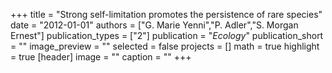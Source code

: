+++
title = "Strong self-limitation promotes the persistence of rare species"
date = "2012-01-01"
authors = ["G. Marie Yenni","P. Adler","S. Morgan Ernest"]
publication_types = ["2"]
publication = "_Ecology_"
publication_short = ""
image_preview = ""
selected = false
projects = []
math = true
highlight = true
[header]
image = ""
caption = ""
+++


